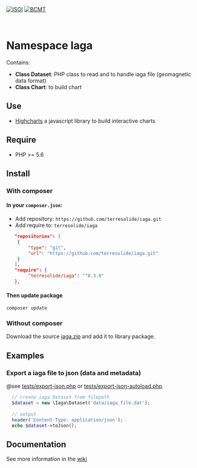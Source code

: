 
[![ISGI](https://www7.obs-mip.fr/wp-content-aeris/uploads/sites/4/2019/07/logo_ISGI_2-150x150.png)](http://isgi.unistra.fr/)
[![BCMT](https://www7.obs-mip.fr/wp-content-aeris/uploads/sites/4/2017/12/bcmt-e1562157506384.png)](http://www.bcmt.fr/)

&#x202F;
# Namespace Iaga 

Contains:
 * **Class Dataset**: PHP class to read and to handle iaga file (geomagnetic data format)
 * **Class Chart**: to build chart 

## Use
 * [Highcharts](https://www.highcharts.com/) a javascript library to build interactive charts
 
## Require
 * PHP >= 5.6 
 
## Install
### With composer
#### In your `composer.json`:
 * Add repository: `https://github.com/terresolide/iaga.git`
 * Add require to: `terresolide/iaga`

```json
   "repositories": [
	{
	    "type": "git",
	    "url": "https://github.com/terresolide/iaga.git"
	}
   ],
   "require": {
        "terresolide/iaga": "^0.3.0"
   },
```

#### Then update package  
```
composer update
```
### Without composer
Download the source [iaga.zip](https://github.com/terresolide/iaga/archive/master.zip) and add it to library package.

## Examples 
### Export a iaga file to json (data and metadata)
@see [tests/export-json.php](https://raw.githubusercontent.com/terresolide/iaga/master/tests/export-json.php) or [tests/export-json-autoload.php](https://raw.githubusercontent.com/terresolide/iaga/master/tests/export-json-autoload.php)

```php
  // create iaga Dataset from filepath
  $dataset = new \Iaga\Dataset('data/iaga_file.dat');
  
  // output
  header('Content-Type: application/json');
  echo $dataset->toJson();
```

## Documentation
See more information in the [wiki](https://github.com/terresolide/iaga/wiki)

